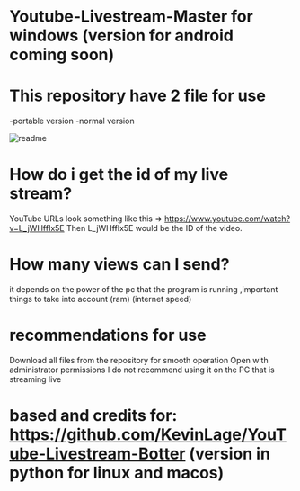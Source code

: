 # Youtube-Livestream-Master for windows (version for android coming soon)
# This repository have 2 file for use
-portable version
-normal version

![readme](https://user-images.githubusercontent.com/54437821/85193048-56349280-b282-11ea-8fb1-88117086c409.png)

# How do i get the id of my live stream?
YouTube URLs look something like this => https://www.youtube.com/watch?v=L_jWHffIx5E
Then L_jWHffIx5E would be the ID of the video.

# How many views can I send?
it depends on the power of the pc that the program is running ,important things to take into account (ram) (internet speed)

# recommendations for use
Download all files from the repository for smooth operation
Open with administrator permissions
I do not recommend using it on the PC that is streaming live

# based and credits for: https://github.com/KevinLage/YouTube-Livestream-Botter (version in python for linux and macos)
